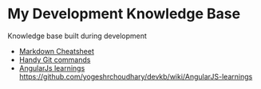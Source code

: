 # My Development Knowledge Base
Knowledge base built during development

* [Markdown Cheatsheet](https://github.com/adam-p/markdown-here/wiki/Markdown-Cheatsheet)
* [Handy Git commands](../master/HandyGitCommands.md)
* [AngularJs learnings](../wiki/AngularJS-learnings)
https://github.com/yogeshrchoudhary/devkb/wiki/AngularJS-learnings
